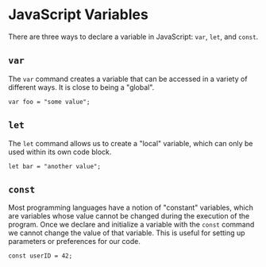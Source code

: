 # JavaScript Variables

There are three ways to declare a variable in JavaScript: `var`, `let`, and
`const`.

## `var`

The `var` command creates a variable that can be accessed in a variety of
different ways. It is close to being a "global".

```JS
var foo = "some value";
```

## `let`

The `let` command allows us to create a "local" variable, which can only be used
within its own code block.

```JS
let bar = "another value";
```

## `const`

Most programming languages have a notion of "constant" variables, which are
variables whose value cannot be changed during the execution of the program.
Once we declare and initialize a variable with the `const` command we cannot
change the value of that variable. This is useful for setting up parameters or
preferences for our code.

```JS
const userID = 42;
```
